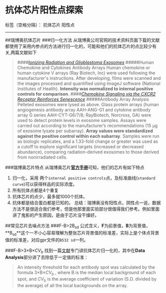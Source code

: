# 抗体芯片阳性点探索

标签（空格分隔）： 抗体芯片 阳性点

---

##瑞博奥抗体芯片
###归一化方法
从瑞博奥公司官网的技术资料页面下载的文献都使用了采用内参点的方法进行归一化的，可能和他们的抗体芯片的点比较少有关,两篇文献如下
>####[*Ionizing Radiation and Glioblastoma Exosomes*](http://www.sciencedirect.com/science/article/pii/S1936523313800034)
> #####Human Chemokine and Cytokines Antibody Arrays
> Human chemokine or human cytokine V arrays (Ray Biotech, Inc) were used following the manufacturer's instructions. After developing, films were scanned and the images processed and quantified using ImageJ software (National Institutes of Health). **Intensity was normalized to internal positive controls for comparison**.
>####[*Chemokine Signaling via the CXCR2 Receptor Reinforces Senescence*](http://www.sciencedirect.com/science/article/pii/S0092867408006193)
> #####Antibody Array Analysis
> Pelleted exosomes were lysed as above. Glass protein arrays (human angiogenesis antibody array AAH-ANG-G1 and cytokine antibody array G series AAH-CYT-G6/7/8; RayBiotech, Norcross, GA) were used to detect protein levels in exosome samples. Assays were carried out according to the manufacturer’s recommendations (15 μg of exosome lysate per subarray). **Array values were standardized against the positive control within each subarray**. Samples were run as biologic replicates, and a 1.33-fold change or greater was used as a cutoff to explore significant targets (increased or decreased abundance), comparing radiation-derived exosomes to those derived from nonirradiated cells.

###瑞博奥芯片特点
从瑞博奥芯片[**官方手册**](https://www.raybiotech.com/files/manual/Antibody-Array/QAH-CAA-X00.pdf)可知，他们的芯片有如下特点
1. 归一化，采用 两个`internal positive controls`点，及标准曲线(`standard curve`)可以获得样品的实际浓度。
2. 所有抗体点都是4个重复
3. 抗体芯片的点少，最多就1000个抗体。
4. 抗体都是结合蛋白都是已知的。
总结：瑞博奥没有阳性点，阴性点一说，数据方法不是很适合我们参考，但是他那里面实验部分很值得我们参考。例如里面讲了鬼影的产生原因，是由于芯片没干燥好。

##常见芯片去噪点方法
###F-B>2B<sub>sd</sub>
公式含义，**F**为前景值，**B**为背景值， **B<sub>sd</sub>**这个一不小心容易理解为整张芯片背景值的标准差，实际上是个体点背景值的标准差，对应gpr文件的`B532 sd`一列。

###F-B>3×B×<em>CV<sub>b</sub></em>
找到一篇[文献](http://www.mcponline.org/content/4/6/773.short)专门讲抗体芯片归一化的，其中在**Data Analysis**部分讲了去除低于一定值的标准：
> An intensity threshold for each antibody spot was calculated by the formula 3×B×<em>CV<sub>b</sub></em> , where B is the median local background of each spot, and <em>CV<sub>b</sub></em> is the average coefficient of variation (S.D. divided by the average) of all the local backgrounds on the array. 




